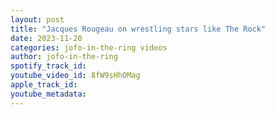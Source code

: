 ```yaml
---
layout: post
title: "Jacques Rougeau on wrestling stars like The Rock"
date: 2023-11-20
categories: jofo-in-the-ring videos
author: jofo-in-the-ring
spotify_track_id: 
youtube_video_id: 8fW9sHhOMag
apple_track_id: 
youtube_metadata: 
---
```

